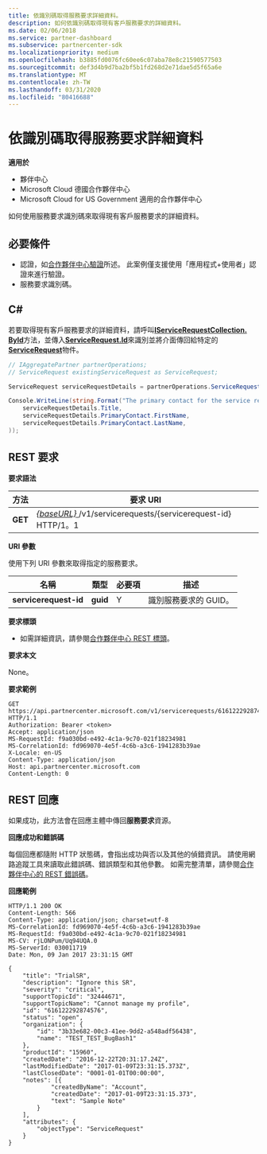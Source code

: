 ```yaml
---
title: 依識別碼取得服務要求詳細資料。
description: 如何依識別碼取得現有客戶服務要求的詳細資料。
ms.date: 02/06/2018
ms.service: partner-dashboard
ms.subservice: partnercenter-sdk
ms.localizationpriority: medium
ms.openlocfilehash: b3885fd0076fc60ee6c07aba78e8c21590577503
ms.sourcegitcommit: def3d4b9d7ba2bf5b1fd268d2e71dae5d5f65a6e
ms.translationtype: MT
ms.contentlocale: zh-TW
ms.lasthandoff: 03/31/2020
ms.locfileid: "80416688"
---
```

# <a name="get-service-request-details-by-id"></a>依識別碼取得服務要求詳細資料


**適用於**

- 夥伴中心
- Microsoft Cloud 德國合作夥伴中心
- Microsoft Cloud for US Government 適用的合作夥伴中心

如何使用服務要求識別碼來取得現有客戶服務要求的詳細資料。 

## <a name="span-idprerequisitesspan-idprerequisitesspan-idprerequisitesprerequisites"></a><span id="Prerequisites"/><span id="prerequisites"/><span id="PREREQUISITES"/>必要條件


- 認證，如[合作夥伴中心驗證](partner-center-authentication.md)所述。 此案例僅支援使用「應用程式+使用者」認證來進行驗證。
- 服務要求識別碼。

## <a name="span-idc_span-idc_c"></a><span id="C_"/><span id="c_"/>C#


若要取得現有客戶服務要求的詳細資料，請呼叫[**IServiceRequestCollection. ById**](https://docs.microsoft.com/dotnet/api/microsoft.store.partnercenter.servicerequests.iservicerequestcollection.byid)方法，並傳入[**ServiceRequest.Id**](https://docs.microsoft.com/dotnet/api/microsoft.store.partnercenter.models.servicerequests.servicerequest.id#Microsoft_Store_PartnerCenter_Models_ServiceRequests_ServiceRequest_Id)來識別並將介面傳回給特定的[**ServiceRequest**](https://docs.microsoft.com/dotnet/api/microsoft.store.partnercenter.models.servicerequests.servicerequest)物件。 

``` csharp
// IAggregatePartner partnerOperations;
// ServiceRequest existingServiceRequest as ServiceRequest;

ServiceRequest serviceRequestDetails = partnerOperations.ServiceRequests.ById(existingServiceRequest.Id).Get();

Console.WriteLine(string.Format("The primary contact for the service request {0} is {1} {2}.", 
    serviceRequestDetails.Title, 
    serviceRequestDetails.PrimaryContact.FirstName,
    serviceRequestDetails.PrimaryContact.LastName,
)); 
```

## <a name="span-idrequestspan-idrequestspan-idrequestrest-request"></a><span id="Request"/><span id="request"/><span id="REQUEST"/>REST 要求


**要求語法**

| 方法    | 要求 URI                                                                                 |
|-----------|---------------------------------------------------------------------------------------------|
| **GET** | [ *{baseURL}* ](partner-center-rest-urls.md)/v1/servicerequests/{servicerequest-id} HTTP/1。1  |

 

**URI 參數**

使用下列 URI 參數來取得指定的服務要求。 

| 名稱                  | 類型     | 必要項 | 描述                                 |
|-----------------------|----------|----------|---------------------------------------------|
| **servicerequest-id** | **guid** | Y        | 識別服務要求的 GUID。 |

 

**要求標頭**

- 如需詳細資訊，請參閱[合作夥伴中心 REST 標頭](headers.md)。

**要求本文**

None。

**要求範例**

```http
GET https://api.partnercenter.microsoft.com/v1/servicerequests/616122292874576 HTTP/1.1
Authorization: Bearer <token>
Accept: application/json
MS-RequestId: f9a030bd-e492-4c1a-9c70-021f18234981
MS-CorrelationId: fd969070-4e5f-4c6b-a3c6-1941283b39ae
X-Locale: en-US
Content-Type: application/json
Host: api.partnercenter.microsoft.com
Content-Length: 0 
```

## <a name="span-idresponsespan-idresponsespan-idresponserest-response"></a><span id="Response"/><span id="response"/><span id="RESPONSE"/>REST 回應


如果成功，此方法會在回應主體中傳回**服務要求**資源。 

**回應成功和錯誤碼**

每個回應都隨附 HTTP 狀態碼，會指出成功與否以及其他的偵錯資訊。 請使用網路追蹤工具來讀取此錯誤碼、錯誤類型和其他參數。 如需完整清單，請參閱[合作夥伴中心的 REST 錯誤碼](error-codes.md)。

**回應範例**

```http
HTTP/1.1 200 OK
Content-Length: 566
Content-Type: application/json; charset=utf-8
MS-CorrelationId: fd969070-4e5f-4c6b-a3c6-1941283b39ae
MS-RequestId: f9a030bd-e492-4c1a-9c70-021f18234981
MS-CV: rjLONPum/Uq94UQA.0
MS-ServerId: 030011719
Date: Mon, 09 Jan 2017 23:31:15 GMT

{
    "title": "TrialSR",
    "description": "Ignore this SR",
    "severity": "critical",
    "supportTopicId": "32444671",
    "supportTopicName": "Cannot manage my profile",
    "id": "616122292874576",
    "status": "open",
    "organization": {
        "id": "3b33e682-00c3-41ee-9dd2-a548adf56438",
        "name": "TEST_TEST_BugBash1"
    },
    "productId": "15960",
    "createdDate": "2016-12-22T20:31:17.24Z",
    "lastModifiedDate": "2017-01-09T23:31:15.373Z",
    "lastClosedDate": "0001-01-01T00:00:00",
    "notes": [{
            "createdByName": "Account",
            "createdDate": "2017-01-09T23:31:15.373",
            "text": "Sample Note"
        }
    ],
    "attributes": {
        "objectType": "ServiceRequest"
    }
}
```